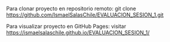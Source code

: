 Para clonar proyecto en repositorio remoto:
git clone https://github.com/IsmaelSalasChile/EVALUACION_SESION_1.git

Para visualizar proyecto en GitHub Pages:
visitar https://ismaelsalaschile.github.io/EVALUACION_SESION_1/
